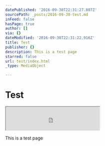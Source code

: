 ```yaml
---
datePublished: '2016-09-30T22:31:27.807Z'
sourcePath: _posts/2016-09-30-test.md
inFeed: false
hasPage: true
author: []
via: {}
dateModified: '2016-09-30T22:31:22.916Z'
title: Test
publisher: {}
description: This is a test page
starred: false
url: test/index.html
_type: MediaObject

---
```

# Test

<iframe src="https://the-grid.github.io/ed-userhtml/?g=eJxdkD9vgzAQxXc-hcuUDAZKCOFv5i7dulUdDtsCJ65tcY4ANf3udZS0Qr3x3u-d3rsG2SitI4CLZgRH1oZxbKEXwNOoN6ZXwitcMnDS6IiZz4canzAGjt1yh6IThscmvl87Bs0TpeRVInrTm5gBsyJ_6UBrMRJKvS41EqYAsQ1XV8KA3AbdokQbcolWwVJJraQWtFOGnetJcjdUWV7YuR6E7AdX5YmdH04ODihwypQU2rUhA2ovHS3SXZKU6b7c58mhPOz_0aiMZ3fPniiyNC9vTXxAH_O3z2YVkrRkkpqbKVovr1fy_rGN7AWHzdf3tg7-nvEDFtp0Xg" height="75" style=""></iframe>

This is a test page